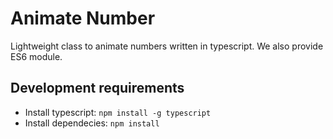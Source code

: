 # Animate Number

Lightweight class to animate numbers written in typescript.
We also provide ES6 module.

## Development requirements

* Install typescript: `npm install -g typescript`
* Install dependecies: `npm install`
